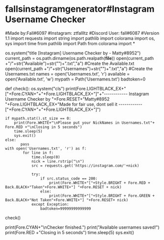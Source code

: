 # fallsinstagramgenerator#Instagram Username Checker
#Made by:Fall#6097
#Instagram: ztfallltz 
#Discord User: fall#6087
#Version 1.1
import requests
import string
import pathlib
import colorama
import os, sys
import time
from pathlib import Path
from colorama import *

os.system("title [Instagram] Username Checker by - Matty#8952")
current_path = os.path.dirname(os.path.realpath(__file__))
open(current_path +"/"+str("Available")+str("")+".txt","a") #Create the Available.txt
open(current_path +"/"+str("Usernames")+str("")+".txt","a") #Create the Usernames.txt
names = open('Usernames.txt', 'r')
available = open('Available.txt', 'w')
mypath = Path('Usernames.txt')
badtoken=0

def check():
    os.system("cls")
    print(Fore.LIGHTBLACK_EX+"["+Fore.CYAN+"+"+Fore.LIGHTBLACK_EX+"]"+"------------      Instagram Username Checker by "+Fore.RESET+"Matty#8952 "+Fore.LIGHTBLACK_EX+"Made for fair use, dont sell it      ------------["+Fore.CYAN+"+"+Fore.LIGHTBLACK_EX+"]")

    if mypath.stat().st_size == 0:
        print(Fore.WHITE+"\nPlease put your NickNames in Usernames.txt"+ Fore.RED +"\nClosing in 5 seconds")
        time.sleep(5)
        sys.exit()
    else:
           pass   
    with open('Usernames.txt', 'r') as f:
            for line in f:
                time.sleep(0)
                nick = line.rstrip("\n")
                src = requests.get('https://instagram.com/'+nick)

                try:
                    if src.status_code == 200:
                        print(Fore.WHITE+"["+Style.BRIGHT + Fore.RED + Back.BLACK+"Taken"+Fore.WHITE+"] "+Fore.RESET + nick)
                    else:
                        print(Fore.WHITE+"["+Style.BRIGHT + Fore.GREEN + Back.BLACK+"Not Taken"+Fore.WHITE+"] "+Fore.RESET+ nick)
                except Exception:
                    badtoken=99999999999999
check()

print(Fore.CYAN+"\nChecker finished.")
print("Available usernames saved!")
print(Fore.RED +"Closing in 5 seconds")
time.sleep(5)
sys.exit()

